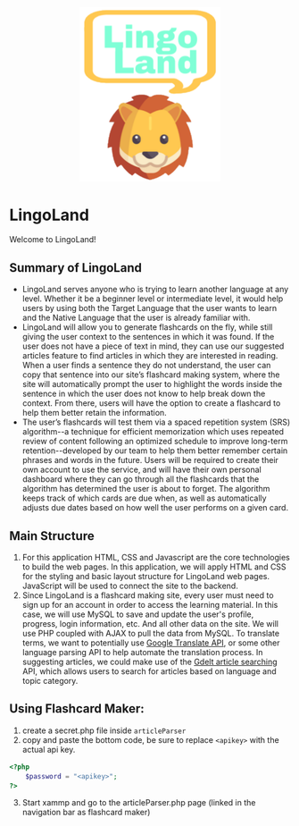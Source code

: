 <p align="center">
  <img src="https://github.com/lysms/LingoLand/blob/master/resources/images/LLL.png" width="50%" height="30%" title="LingoLand Logo">
</p>

# LingoLand
Welcome to LingoLand!

## Summary of LingoLand
- LingoLand serves anyone who is trying to learn another language at any level. Whether it be a beginner level or intermediate level, it would help users by using both the Target Language that the user wants to learn and the Native Language that the user is already familiar with.
- LingoLand will allow you to generate flashcards on the fly, while still giving the user
context to the sentences in which it was found. If the user does not have a piece of text in mind,
they can use our suggested articles feature to find articles in which they are interested in
reading. When a user finds a sentence they do not understand, the user can copy that
sentence into our site’s flashcard making system, where the site will automatically prompt the
user to highlight the words inside the sentence in which the user does not know to help break
down the context. From there, users will have the option to create a flashcard to help them
better retain the information.
- The user’s flashcards will test them via a spaced repetition system (SRS) algorithm--a
technique for efficient memorization which uses repeated review of content following an
optimized schedule to improve long-term retention--developed by our team to help them better
remember certain phrases and words in the future. Users will be required to create their own
account to use the service, and will have their own personal dashboard where they can go
through all the flashcards that the algorithm has determined the user is about to forget. The
algorithm keeps track of which cards are due when, as well as automatically adjusts due dates
based on how well the user performs on a given card.

## Main Structure
1. For this application HTML, CSS and Javascript are the core technologies to build the
web pages. In this application, we will apply HTML and CSS for the styling and basic layout
structure for LingoLand web pages. JavaScript will be used to connect the site to the backend.
2. Since LingoLand is a flashcard making site, every user must need to sign up for an
account in order to access the learning material. In this case, we will use MySQL to save and
update the user's profile, progress, login information, etc. And all other data on the site.
We will use PHP coupled with AJAX to pull the data from MySQL. To translate terms, we want
to potentially use [Google Translate API](https://cloud.google.com/translate/docs/reference/rest), or some other language parsing API to help automate
the translation process. In suggesting articles, we could make use of the [Gdelt article searching](https://blog.gdeltproject.org/announcing-the-gdelt-full-text-search-api/)
API, which allows users to search for articles based on language and topic category.


## Using Flashcard Maker:
1. create a secret.php file inside `articleParser`
2. copy and paste the bottom code, be sure to replace `<apikey>` with the actual api key.
``` php
<?php
    $password = "<apikey>";
?>
```
3. Start xammp and go to the articleParser.php page (linked in the navigation bar as flashcard maker)
